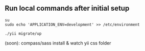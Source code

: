 ## Run local commands after initial setup
````
su
sudo echo 'APPLICATION_ENV=development' >> /etc/environment
````

````
./yii migrate/up
````

(soon): compass/sass install & watch yii css folder
